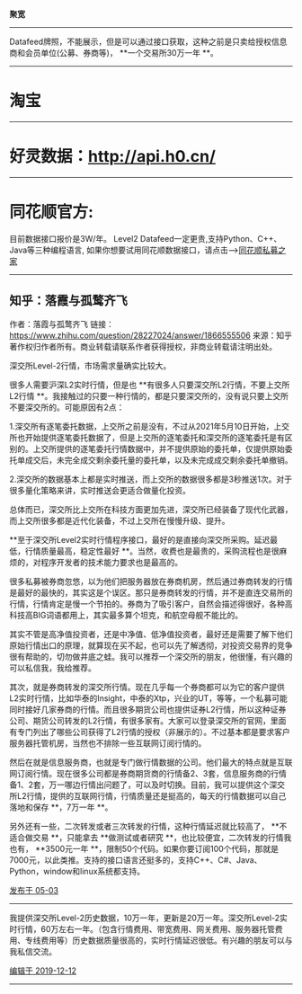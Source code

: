 **聚宽**

---

Datafeed牌照，不能展示，但是可以通过接口获取，这种之前是只卖给授权信息商和会员单位(公募、券商等)， **一个交易所30万一年 **。

___

# 淘宝

___

# 好灵数据：http://api.h0.cn/

___

# 同花顺官方:

目前数据接口报价是3W/年。
Level2 Datafeed一定更贵,支持Python、C++、Java等三种编程语言, 如果你想要试用同花顺数据接口，请点击——>[同花顺私募之家](https://link.zhihu.com/?target=http%3A//www.forfunds.cn/platform/pcweb.html%23/productCenter)

___

## 知乎：落霞与孤鹜齐飞

作者：落霞与孤鹜齐飞
链接：https://www.zhihu.com/question/28227024/answer/1866555506
来源：知乎
著作权归作者所有。商业转载请联系作者获得授权，非商业转载请注明出处。



深交所Level-2行情，市场需求量确实比较大。

很多人需要沪深L2实时行情，但是也 **有很多人只要深交所L2行情，不要上交所L2行情 **。我接触过的只要一种行情的，都是只要深交所的，没有说只要上交所不要深交所的。可能原因有2点：

1.深交所有逐笔委托数据，上交所之前是没有，不过从2021年5月10日开始，上交所也开始提供逐笔委托数据了，但是上交所的逐笔委托和深交所的逐笔委托是有区别的。上交所提供的逐笔委托行情数据中，并不提供原始的委托单，仅提供原始委托单成交后，未完全成交剩余委托量的委托单，以及未完成成交剩余委托单撤销。

2.深交所的数据基本上都是实时推送，而上交所的数据很多都是3秒推送1次。对于很多量化策略来讲，实时推送会更适合做量化投资。

总体而已，深交所比上交所在科技方面更加先进，深交所已经装备了现代化武器，而上交所很多都是近代化装备，不过上交所在慢慢升级、提升。

 **至于深交所Level2实时行情程序接口，最好的是直接向深交所采购。延迟最低，行情质量最高，稳定性最好 **。当然，收费也是最贵的，采购流程也是很麻烦的，对程序开发者的技术能力要求也是最高的。

很多私募被券商忽悠，以为他们把服务器放在券商机房，然后通过券商转发的行情是最好的最快的，其实这是个误区。那只是券商转发的行情，并不是直连交易所的行情，行情肯定是慢一个节拍的。券商为了吸引客户，自然会描述得很好，各种高科技高BIG词语都用上，其实最多算个坦克，和航空母舰不能比的。

其实不管是高净值投资者，还是中净值、低净值投资者，最好还是需要了解下他们原始行情出口的原理，就算现在买不起，也可以先了解透彻，对投资交易界的竞争很有帮助的，切勿做井底之蛙。我可以推荐一个深交所的朋友，他很懂，有兴趣的可以私信我，我给推荐。

其次，就是券商转发的深交所行情。现在几乎每一个券商都可以为它的客户提供L2实时行情，比如华泰的Insight，中泰的Xtp，兴业的UT，等等，一个私募可能同时接好几家券商的行情。而且很多期货公司也提供证券L2行情，所以这种证券公司、期货公司转发的L2行情，有很多家有。大家可以登录深交所的官网，里面有专门列出了哪些公司获得了L2行情的授权（非展示的）。不过基本都是要求客户服务器托管机房，当然也不排除一些互联网订阅行情的。

然后在就是信息服务商，也就是专门做行情数据的公司。他们最大的特点就是互联网订阅行情。现在很多公司都是券商期货商的行情备2、3套，信息服务商的行情备1、2套，万一哪边行情出问题了，可以及时切换。目前，我可以提供这个深交所L2行情，提供的互联网行情，行情质量还是挺高的，每天的行情数据可以自己落地和保存 **，7万一年 **。

另外还有一些，二次转发或者三次转发的行情，这种行情延迟就比较高了， **不适合做交易 **，只能拿去 **做测试或者研究 **，也比较便宜，二次转发的行情我也有， **3500元一年 **，限制50个代码。如果你要订阅100个代码，那就是7000元，以此类推。支持的接口语言还挺多的，支持C++、C#、Java、Python，window和linux系统都支持。

[发布于 05-03](http://www.zhihu.com/question/28227024/answer/1866555506)

____
我提供深交所Level-2历史数据，10万一年，更新是20万一年。深交所Level-2实时行情，60万左右一年。（包含行情费用、带宽费用、网关费用、服务器托管费用、专线费用等）历史数据质量很高的，实时行情延迟很低。有兴趣的朋友可以与我私信交流。

[编辑于 2019-12-12](http://www.zhihu.com/question/28227024/answer/614010410)

____
